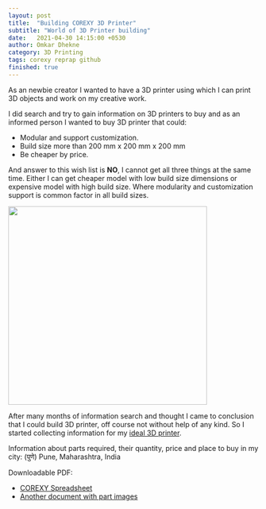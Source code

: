 ```yaml
---
layout: post
title:  "Building COREXY 3D Printer"
subtitle: "World of 3D Printer building"
date:   2021-04-30 14:15:00 +0530
author: Omkar Dhekne
category: 3D Printing
tags: corexy reprap github
finished: true
---
```


As an newbie creator I wanted to have a 3D printer using which I can print 3D objects and work on my creative work.

I did search and try to gain information on 3D printers to buy and as an informed person I wanted to buy 3D printer that could:
- Modular and support customization.
- Build size more than 200 mm x 200 mm x 200 mm
- Be cheaper by price.

And answer to this wish list is **NO**, I cannot get all three things at the same time.
Either I can get cheaper model with low build size dimensions  or expensive model with high build size.
Where modularity and customization support is common factor in all build sizes.

<img src="https://cdn.thingiverse.com/renders/3c/3a/c1/b0/50/e830a92070c436215ff6de43c477cdb4_preview_featured.jpg" width="400" height="400">

After many months of information search and thought I came to conclusion that I could build 3D printer, off course not without help of any kind.
So I started collecting information for my [ideal 3D printer](https://reprap.org/wiki/HyperCube).

Information about parts required, their quantity, price and place to buy in my city: (पुणे) Pune, Maharashtra, India

Downloadable PDF:
 - [COREXY Spreadsheet](https://github.com/ogdhekne/ogdhekne.github.io/blob/main/files/docs/COREXY_spreadsheet.pdf)
 - [Another document with part images](https://github.com/ogdhekne/ogdhekne.github.io/blob/main/files/docs/corexy-3d-printer.pdf)